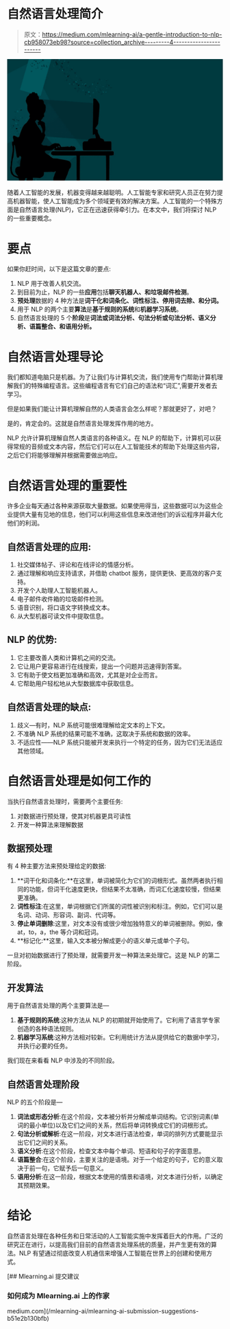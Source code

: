 # 自然语言处理简介

> 原文：<https://medium.com/mlearning-ai/a-gentle-introduction-to-nlp-cb958073eb98?source=collection_archive---------4----------------------->

![](img/78ca7fe20aee388988fe93c85bbd7bb6.png)

随着人工智能的发展，机器变得越来越聪明。人工智能专家和研究人员正在努力提高机器智能，使人工智能成为多个领域更有效的解决方案。人工智能的一个特殊方面是自然语言处理(NLP)，它正在迅速获得牵引力。在本文中，我们将探讨 NLP 的一些重要概念。

# 要点

如果你赶时间，以下是这篇文章的要点:

1.  NLP 用于改善人机交流。
2.  到目前为止，NLP 的一些**应用**包括**聊天机器人、**和**垃圾邮件检测**。
3.  **预处理**数据的 4 种方法是**词干化和词条化、词性标注、停用词去除、**和**分词。**
4.  用于 NLP 的两个主要**算法**是**基于规则的系统**和**机器学习系统**。
5.  自然语言处理的 5 个**阶段**是**词法或词法分析、句法分析或句法分析、语义分析、语篇整合、**和**语用分析。**

# 自然语言处理导论

我们都知道电脑只是机器。为了让我们与计算机交流，我们使用专门帮助计算机理解我们的特殊编程语言。这些编程语言有它们自己的语法和“词汇”,需要开发者去学习。

但是如果我们能让计算机理解自然的人类语言会怎么样呢？那就更好了，对吧？

是的，肯定会的。这就是自然语言处理发挥作用的地方。

NLP 允许计算机理解自然人类语言的各种语义。在 NLP 的帮助下，计算机可以获得常规的音频或文本内容，然后它们可以在人工智能技术的帮助下处理这些内容，之后它们将能够理解并根据需要做出响应。

# 自然语言处理的重要性

许多企业每天通过各种来源获取大量数据。如果使用得当，这些数据可以为这些企业提供大量有见地的信息，他们可以利用这些信息来改进他们的诉讼程序并最大化他们的利润。

## 自然语言处理的应用:

1.  社交媒体帖子、评论和在线评论的情感分析。
2.  通过理解和响应支持请求，并借助 chatbot 服务，提供更快、更高效的客户支持。
3.  开发个人助理人工智能机器人。
4.  电子邮件收件箱的垃圾邮件检测。
5.  语音识别，将口语文字转换成文本。
6.  从大型机器可读文件中提取信息。

## NLP 的优势:

1.  它主要改善人类和计算机之间的交流。
2.  它让用户更容易进行在线搜索，提出一个问题并迅速得到答案。
3.  它有助于使文档更加准确和高效，尤其是对企业而言。
4.  它帮助用户轻松地从大型数据库中获取信息。

## 自然语言处理的缺点:

1.  歧义—有时，NLP 系统可能很难理解给定文本的上下文。
2.  不准确 NLP 系统的结果可能不准确，这取决于系统和数据的效率。
3.  不适应性——NLP 系统只能被开发来执行一个特定的任务，因为它们无法适应其他领域。

# 自然语言处理是如何工作的

当执行自然语言处理时，需要两个主要任务:

1.  对数据进行预处理，使其对机器更具可读性
2.  开发一种算法来理解数据

## 数据预处理

有 4 种主要方法来预处理给定的数据:

1.  **词干化和词条化:**在这里，单词被简化为它们的词根形式。虽然两者执行相同的功能，但词干化速度更快，但结果不太准确，而词汇化速度较慢，但结果更准确。
2.  **词性标注**:在这里，单词根据它们所属的词性被识别和标注。例如，它们可以是名词、动词、形容词、副词、代词等。
3.  **停止单词删除**:这里，对文本没有或很少增加独特意义的单词被删除。例如，像 at，to，a，the 等介词和冠词。
4.  **标记化:**这里，输入文本被分解成更小的语义单元或单个子句。

一旦对初始数据进行了预处理，就需要开发一种算法来处理它。这是 NLP 的第二阶段。

## 开发算法

用于自然语言处理的两个主要算法是—

1.  **基于规则的系统**:这种方法从 NLP 的初期就开始使用了。它利用了语言学专家创造的各种语法规则。
2.  **机器学习系统**:这种方法相对较新。它利用统计方法从提供给它的数据中学习，并执行必要的任务。

我们现在来看看 NLP 中涉及的不同阶段。

## 自然语言处理阶段

NLP 的五个阶段是—

1.  **词法或形态分析**:在这个阶段，文本被分析并分解成单词结构。它识别词素(单词的最小单位)以及它们之间的关系，然后将单词转换成它们的词根形式。
2.  **句法分析或解析**:在这一阶段，对文本进行语法检查，单词的排列方式要能显示出它们之间的关系。
3.  **语义分析**:在这个阶段，检查文本中每个单词、短语和句子的字面意思。
4.  **语篇整合**:在这个阶段，主要关注的是语境。对于一个给定的句子，它的意义取决于前一句，它赋予后一句意义。
5.  **语用分析**:在这一阶段，根据文本使用的情景和语境，对文本进行分析，以确定其预期效果。

# 结论

自然语言处理在各种任务和日常活动的人工智能实施中发挥着巨大的作用。广泛的研究正在进行，以提高我们目前的自然语言处理系统的质量，并产生更有效的算法。NLP 有望通过彻底改变人机通信来增强人工智能在世界上的创建和使用方式。

[](/mlearning-ai/mlearning-ai-submission-suggestions-b51e2b130bfb) [## Mlearning.ai 提交建议

### 如何成为 Mlearning.ai 上的作家

medium.com](/mlearning-ai/mlearning-ai-submission-suggestions-b51e2b130bfb)